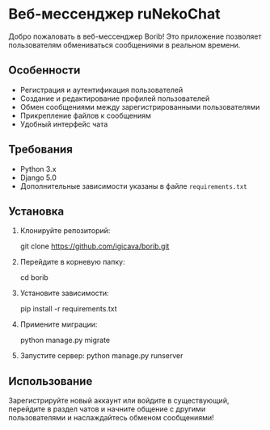 # Веб-мессенджер ruNekoChat

Добро пожаловать в веб-мессенджер Borib! Это приложение позволяет пользователям обмениваться сообщениями в реальном времени.

## Особенности

- Регистрация и аутентификация пользователей
- Создание и редактирование профилей пользователей
- Обмен сообщениями между зарегистрированными пользователями
- Прикрепление файлов к сообщениям
- Удобный интерфейс чата

## Требования

- Python 3.x
- Django 5.0
- Дополнительные зависимости указаны в файле `requirements.txt`

## Установка

1. Клонируйте репозиторий:
   
   git clone https://github.com/igicava/borib.git

2. Перейдите в корневую папку:

   cd borib

3. Установите зависимости:

   pip install -r requirements.txt
   
4. Примените миграции:

   python manage.py migrate
   
5. Запустите сервер:
   python manage.py runserver

## Использование
Зарегистрируйте новый аккаунт или войдите в существующий, перейдите в раздел чатов и начните общение с другими пользователями и наслаждайтесь обменом сообщениями!
